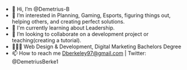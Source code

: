 - 👋 Hi, I’m @Demetrius-B
- 👀 I’m interested in Planning, Gaming, Esports, figuring things out, helping others, and creating perfect solutions. 
- 🌱 I'm currently learning about Leadership. 
- 💞️ I’m looking to collaborate on a development project or teaching(creating a tutorial).
- 👨🏽‍🎓 Web Design & Development, Digital Marketing Bachelors Degree
- 📫 How to reach me Dberkeley97@gmail.com | Twitter: @DemetriusBerke1
